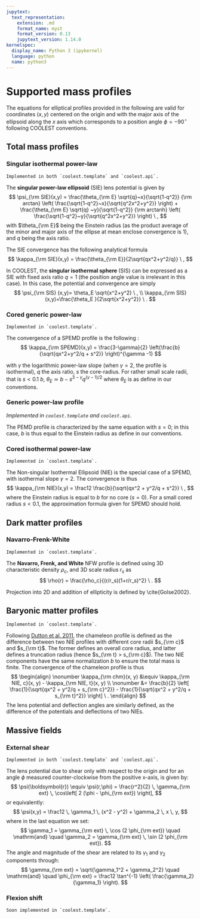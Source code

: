 ```yaml
---
jupytext:
  text_representation:
    extension: .md
    format_name: myst
    format_version: 0.13
    jupytext_version: 1.14.0
kernelspec:
  display_name: Python 3 (ipykernel)
  language: python
  name: python3
---
```


# Supported mass profiles

The equations for elliptical profiles provided in the following are valid for coordinates $(x,y)$ centered on the origin and with the major axis of the ellipsoid along the $x$ axis which corresponds to a position angle $\phi=-90^\circ$ following COOLEST conventions.

<!-- _**TODO**: add references to publications_ -->

## Total mass profiles

### Singular isothermal power-law

``` {admonition} Availability
Implemented in both `coolest.template` and `coolest.api`.
```

The **singular power-law ellipsoid** (SIE) lens potential is given by
$$
  \psi_{\rm SIE}(x,y) = \frac{\theta_{\rm E} \sqrt{q}~x}{\sqrt{1-q^2}} {\rm arctan} \left( \frac{\sqrt{1-q^2}~x}{\sqrt{q^2x^2+y^2}} \right) + \frac{\theta_{\rm E} \sqrt{q} ~y}{\sqrt{1-q^2}} {\rm arctanh} \left( \frac{\sqrt{1-q^2}~y}{\sqrt{q^2x^2+y^2}} \right) \ ,
$$
with $\theta_{\rm E}$ being the Einstein radius (as the product average of the minor and major axis of the ellipse at mean enclose convergence is 1), and $q$ being the axis ratio.

The SIE convergence has the following analytical formula
$$
  \kappa_{\rm SIE}(x,y) = \frac{\theta_{\rm E}}{2\sqrt{qx^2+y^2/q}} \ ,
$$

In COOLEST, the **singular isothermal sphere** (SIS) can be expressed as a SIE with fixed axis ratio $q=1$ (the position angle value is irrelevant in this case). In this case, the potential and convergence are simply
$$
  \psi_{\rm SIS} (x,y)= \theta_E  \sqrt{x^2+y^2} \ , \\
  \kappa_{\rm SIS}(x,y)=\frac{\theta_E }{2\sqrt{x^2+y^2}} \ .
$$

### Cored generic power-law

``` {admonition} Availability
Implemented in `coolest.template`.
```

The convergence of a SPEMD profile is the following :
$$
  \kappa_{\rm SPEMD}(x,y) = \frac{3-\gamma}{2} \left(\frac{b}{\sqrt{qx^2+y^2/q + s^2}} \right)^{\gamma -1}
$$

with $\gamma$ the logarithmic power-law slope (when $\gamma=2$, the profile is isothermal), $q$ the axis ratio, $s$ the core-radius. For rather small scale radii, that is $s<0.1~b$, $\theta_E \simeq  b - s^{3-\gamma} q^{(\gamma-1)/2}$ where $\theta_E$ is as define in our conventions.

### Generic power-law profile

_Implemented in `coolest.template` and `coolest.api`._

The PEMD profile is characterized by the same equation with $s=0$; in this case, $b$ is thus equal to the Einstein radius as define in our conventions.

### Cored isothermal power-law

``` {admonition} Availability
Implemented in `coolest.template`.
```

The Non-singular Isothermal Ellipsoid (NIE) is the special case of a SPEMD, with isothermal slope $\gamma=2$. The convergence is thus
$$
    \kappa_{\rm NIE}(x,y) = \frac12 \frac{b}{\sqrt{qx^2 + y^2/q + s^2}} \ ,
$$
where the Einstein radius is equal to $b$ for no core ($s=0$). For a small cored radius $s<0.1$, the approximation formula given for SPEMD should hold.


## Dark matter profiles

### Navarro-Frenk-White

``` {admonition} Availability
Implemented in `coolest.template`.
```

The **Navarro, Frenk, and White** NFW profile is defined using 3D characteristic density $\rho_c$, and 3D scale radius $r_s$ as
$$
  \rho(r) = \frac{\rho_c}{(r/r_s)(1+r/r_s)^2} \ .
$$

Projection into 2D and addition of ellipticity is defined by \cite{Golse2002}.

## Baryonic matter profiles

``` {admonition} Availability
Implemented in `coolest.template`.
```

Following [Dutton et al. 2011](https://ui.adsabs.harvard.edu/abs/2011MNRAS.417.1621D/exportcitation), the chameleon profile is defined as the difference between two NIE profiles with different core radii $s_{\rm c}$ and $s_{\rm t}$. The former defines an overall core radius, and latter defines a truncation radius (hence $s_{\rm t} > s_{\rm c}$). The two NIE components have the same normalization $b$ to ensure the
total mass is finite. The convergence of the chameleon profile is thus
$$
\begin{align}
  \nonumber
  \kappa_{\rm chm}(x, y) &\equiv \kappa_{\rm NIE, c}(x, y) - \kappa_{\rm NIE, t}(x, y) \\
  \nonumber
  &= \frac{b}{2} \left[ \frac{1}{\sqrt{qx^2 + y^2/q + s_{\rm c}^2}} - \frac{1}{\sqrt{qx^2 + y^2/q + s_{\rm t}^2}} \right] \ .
\end{align}
$$
The lens potential and deflection angles are similarly defined, as the difference of the potentials and deflections of two NIEs.

## Massive fields

### External shear

``` {admonition} Availability
Implemented in both `coolest.template` and `coolest.api`.
```

The lens potential due to shear only with respect to the origin and for an angle $\phi$ measured counter-clockwise from the positive x-axis, is given by:
$$
  \psi(\boldsymbol{r}) \equiv \psi(r,\phi) = \frac{r^2}{2} \, \gamma_{\rm ext} \, \cos\left[ 2 (\phi - \phi_{\rm ext}) \right],
$$
or equivalently:
$$  
  \psi(x,y) = \frac12 \, \gamma_1 \, (x^2 - y^2) + \gamma_2 \, x \, y,
$$
where in the last equation we set:
$$
  \gamma_1 = \gamma_{\rm ext} \, \cos (2 \phi_{\rm ext}) \quad \mathrm{and} \quad \gamma_2 = \gamma_{\rm ext} \, \sin (2 \phi_{\rm ext}).
$$
The angle and magnitude of the shear are related to its $\gamma_1$ and $\gamma_2$ components through:
$$
  \gamma_{\rm ext} = \sqrt{\gamma_1^2 + \gamma_2^2} \quad \mathrm{and} \quad \phi_{\rm ext} = \frac12 \tan^{-1} \left( \frac{\gamma_2}{\gamma_1} \right).
$$

### Flexion shift

``` {admonition} Availability
Soon implemented in `coolest.template`.
```
